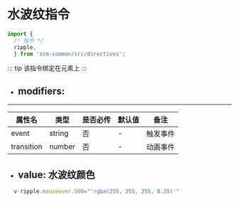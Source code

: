 <!--
 * @Author: huangyuhui
 * @Date: 2021-01-21 11:27:04
 * @LastEditors: huangyuhui
 * @LastEditTime: 2021-01-21 11:39:58
 * @Description: 
 * @FilePath: \scm_frontend_common\docs\directives\ripple\README.md
-->
# 水波纹指令

```js 
import {
  /* 指令 */ 
  ripple,
  } from 'scm-common/src/directives';
```
::: tip
  该指令绑定在元素上
:::


- ## modifiers:
----- 

| 属性名 | 类型  | 是否必传 | 默认值 | 备注 |
| ----------- | ----------- | ----------- | ----------- | ----------- |
| event | string | 否 | - | 触发事件 |
| transition | number | 否 | - | 动画事件 |


- ## value: 水波纹颜色

```js
  v-ripple.mouseover.500="'rgba(255, 255, 255, 0.35)'"
```